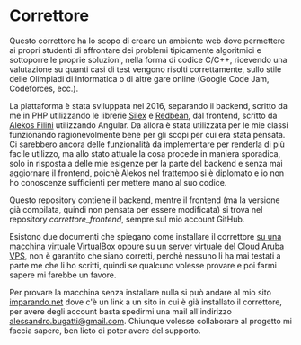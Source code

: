 # Correttore 
Questo correttore ha lo scopo di creare un ambiente web dove permettere ai propri studenti di affrontare dei problemi tipicamente algoritmici e sottoporre le proprie soluzioni, nella forma di codice C/C++, ricevendo una valutazione su quanti casi di test vengono risolti correttamente, sullo stile delle Olimpiadi di Informatica o di altre gare online (Google Code Jam, Codeforces, ecc.).

La piattaforma è stata sviluppata nel 2016, separando il backend, scritto da me in PHP utilizzando le librerie [Silex](https://silex.symfony.com/) e [Redbean](https://redbeanphp.com/index.php), dal frontend, scritto da [Alekos Filini](https://bg.linkedin.com/in/alekos-filini-7237ab11b) utilizzando Angular. Da allora è stata utilizzata per le mie classi funzionando ragionevolmente bene per gli scopi per cui era stata pensata.
Ci sarebbero ancora delle funzionalità da implementare per renderla di più facile utilizzo, ma allo stato attuale la cosa procede in maniera sporadica, solo in risposta a delle mie esigenze per la parte del backend e senza mai aggiornare il frontend, poichè Alekos nel frattempo si è diplomato e io non ho conoscenze sufficienti per mettere mano al suo codice.

Questo repository contiene il backend, mentre il frontend (ma la versione già compilata, quindi non pensata per essere modificata) si trova nel repository *correttore_frontend*, sempre sul mio account GitHub.

Esistono due documenti che spiegano come installare il correttore [su una macchina virtuale VirtualBox](doc/configurazione_virtual_box.md) oppure su [un server virtuale del Cloud Aruba VPS](doc/configurazione_correttore_aruba.md), non è garantito che siano corretti, perchè nessuno li ha mai testati a parte me che li ho scritti, quindi se qualcuno volesse provare e poi farmi sapere mi farebbe un favore.

Per provare la macchina senza installare nulla si può andare al mio sito [imparando.net](https://www.imparando.net) dove c'è un link a un sito in cui è già installato il correttore, per avere degli account basta spedirmi una mail all'indirizzo alessandro.bugatti@gmail.com.
Chiunque volesse collaborare al progetto mi faccia sapere, ben lieto di poter avere del supporto.
